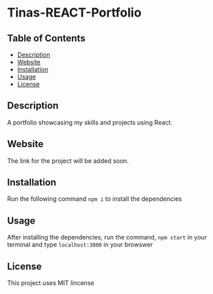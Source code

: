 # Tinas-REACT-Portfolio

## Table of Contents 
 * [Description](#Description)
 * [Website](#Website)
 * [Installation](#Installation)
 * [Usage](#Usage)
 * [License](#License)

 ## Description
A portfolio showcasing my skills and projects using React. 

## Website
The link for the project will be added soon.

## Installation
Run the following command `npm i` to install the dependencies

## Usage
After installing the dependencies, run the command, `npm start` in your terminal and type `localhost:3000` in your browswer

## License
This project uses MIT lincense 
